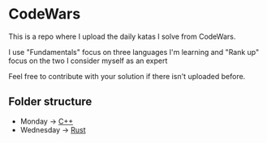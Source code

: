 # CodeWars

This is a repo where I upload the daily katas I solve from CodeWars.

I use "Fundamentals" focus on three languages I'm learning and "Rank up" focus on the two I consider myself as an expert

Feel free to contribute with your solution if there isn't uploaded before.

## Folder structure

- Monday -> [C++](https://github.com/fcoterroba/CodeWars/tree/main/CPP/)
- Wednesday -> [Rust](https://github.com/fcoterroba/CodeWars/tree/main/Rust/)